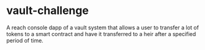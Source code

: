 # vault-challenge
 A reach console dapp of a vault system that allows a user to transfer a lot of tokens to a smart contract and have it transferred to a heir after a specified period of time.
